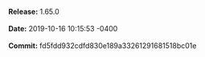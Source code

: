 **Release:** 
1.65.0
<br><br>**Date:** 
2019-10-16 10:15:53 -0400
<br><br>**Commit:** 
fd5fdd932cdfd830e189a33261291681518bc01e

